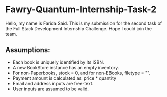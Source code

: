 # Fawry-Quantum-Internship-Task-2
Hello, my name is Farida Said. This is my submission for the second task of the Full Stack Development Internship Challenge. Hope I could join the team.
## Assumptions:
* Each book is uniquely identified by its ISBN.
* A new BookStore instance has an empty inventory.
* For non-Paperbooks, stock = 0, and for non-EBooks, filetype = "".
* Payment amount is calculated as: price * quantity
* Email and address inputs are free-text.
* User inputs are assumed to be valid.
